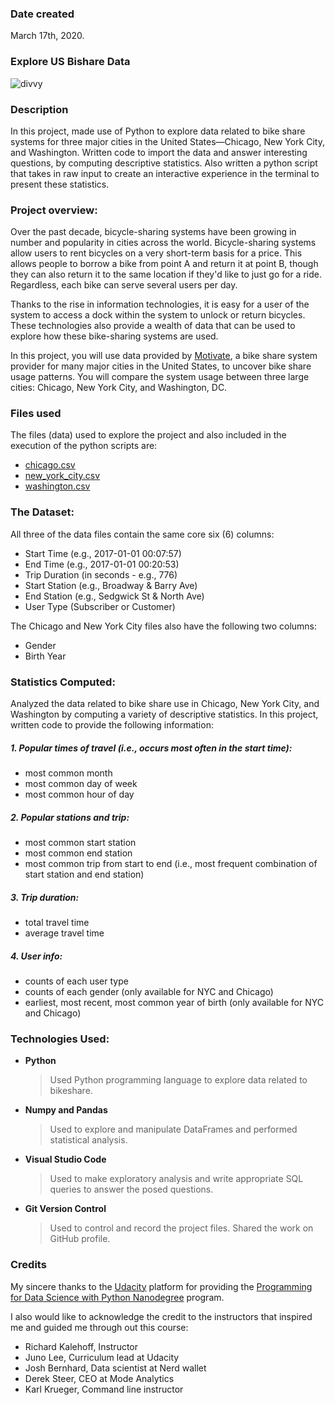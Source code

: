 ### Date created
March 17th, 2020.

### Explore US Bishare Data
![divvy](https://user-images.githubusercontent.com/49973760/76811158-8cdbb680-6816-11ea-8835-43f1e635ccda.jpg)

### Description
In this project, made use of Python to explore data related to bike share systems for three major cities in the United States—Chicago, New York City, and Washington. Written code to import the data and answer interesting questions, by computing descriptive statistics. Also written a python script that takes in raw input to create an interactive experience in the terminal to present these statistics.

### Project overview:
Over the past decade, bicycle-sharing systems have been growing in number and popularity in cities across the world. Bicycle-sharing systems allow users to rent bicycles on a very short-term basis for a price. This allows people to borrow a bike from point A and return it at point B, though they can also return it to the same location if they'd like to just go for a ride. Regardless, each bike can serve several users per day.

Thanks to the rise in information technologies, it is easy for a user of the system to access a dock within the system to unlock or return bicycles. These technologies also provide a wealth of data that can be used to explore how these bike-sharing systems are used.

In this project, you will use data provided by [Motivate](https://www.motivateco.com/), a bike share system provider for many major cities in the United States, to uncover bike share usage patterns. You will compare the system usage between three large cities: Chicago, New York City, and Washington, DC.

### Files used
The files (data) used to explore the project and also included in the execution of the python scripts are:
 * [chicago.csv](https://www.divvybikes.com/system-data)
 * [new_york_city.csv](https://www.citibikenyc.com/system-data)
 * [washington.csv](https://www.capitalbikeshare.com/system-data)

### The Dataset:
All three of the data files contain the same core six (6) columns:
* Start Time (e.g., 2017-01-01 00:07:57)
* End Time (e.g., 2017-01-01 00:20:53)
* Trip Duration (in seconds - e.g., 776)
* Start Station (e.g., Broadway & Barry Ave)
* End Station (e.g., Sedgwick St & North Ave)
* User Type (Subscriber or Customer)

The Chicago and New York City files also have the following two columns:
* Gender
* Birth Year

### Statistics Computed:
Analyzed the data related to bike share use in Chicago, New York City, and Washington by computing a variety of descriptive statistics. In this project, written code to provide the following information:

##### 1. Popular times of travel (i.e., occurs most often in the start time):
* most common month
* most common day of week
* most common hour of day

##### 2. Popular stations and trip:
* most common start station
* most common end station
* most common trip from start to end (i.e., most frequent combination of start station and end station)

##### 3. Trip duration:
* total travel time
* average travel time

##### 4. User info:
* counts of each user type
* counts of each gender (only available for NYC and Chicago)
* earliest, most recent, most common year of birth (only available for NYC and Chicago)

### Technologies Used:
+ **Python**
    > Used Python programming language to explore data related to bikeshare.

+ **Numpy and Pandas**
    > Used to explore and manipulate DataFrames and performed statistical analysis.

+ **Visual Studio Code**
    > Used to make exploratory analysis and write appropriate SQL queries to answer the posed questions.

+ **Git Version Control**
    > Used to control and record the project files. Shared the work on GitHub profile.

### Credits
My sincere thanks to the [Udacity](https://www.udacity.com/) platform for providing the [Programming for Data Science with Python Nanodegree](https://www.udacity.com/course/programming-for-data-science-nanodegree--nd104) program. 

I also would like to acknowledge the credit to the instructors that inspired me and guided me through out this course:

 * Richard Kalehoff, Instructor
 * Juno Lee, Curriculum lead at Udacity
 * Josh Bernhard, Data scientist at Nerd wallet
 * Derek Steer, CEO at Mode Analytics
 * Karl Krueger, Command line instructor

